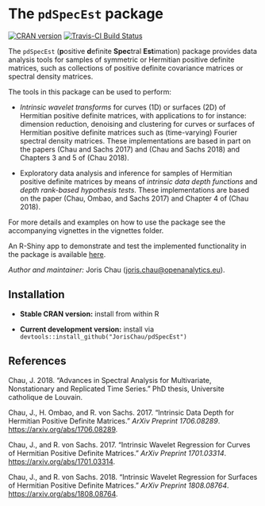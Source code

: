 
<!-- README.md is generated from README.Rmd. Please edit that file -->

# The `pdSpecEst` package

[![CRAN
version](http://www.r-pkg.org/badges/version/pdSpecEst)](https://cran.r-project.org/package=pdSpecEst)
[![Travis-CI Build
Status](https://travis-ci.org/JorisChau/pdSpecEst.svg?branch=master)](https://travis-ci.org/JorisChau/pdSpecEst)

The `pdSpecEst` (**p**ositive **d**efinite **Spec**tral **Est**imation)
package provides data analysis tools for samples of symmetric or
Hermitian positive definite matrices, such as collections of positive
definite covariance matrices or spectral density matrices.

The tools in this package can be used to perform:

  - *Intrinsic wavelet transforms* for curves (1D) or surfaces (2D) of
    Hermitian positive definite matrices, with applications to for
    instance: dimension reduction, denoising and clustering for curves
    or surfaces of Hermitian positive definite matrices such as
    (time-varying) Fourier spectral density matrices. These
    implementations are based in part on the papers (Chau and Sachs
    2017) and (Chau and Sachs 2018) and Chapters 3 and 5 of (Chau 2018).

  - Exploratory data analysis and inference for samples of Hermitian
    positive definite matrices by means of *intrinsic data depth
    functions* and *depth rank-based hypothesis tests*. These
    implementations are based on the paper (Chau, Ombao, and Sachs 2017)
    and Chapter 4 of (Chau 2018).

For more details and examples on how to use the package see the
accompanying vignettes in the vignettes folder.

An R-Shiny app to demonstrate and test the implemented functionality in
the package is available [here](https://jchau.shinyapps.io/pdSpecEst/).

*Author and maintainer:* Joris Chau (<joris.chau@openanalytics.eu>).

## Installation

  - **Stable CRAN version:** install from within R

  - **Current development version:** install via
    `devtools::install_github("JorisChau/pdSpecEst")`

## References

<div id="refs" class="references">

<div id="ref-C18">

Chau, J. 2018. “Advances in Spectral Analysis for Multivariate,
Nonstationary and Replicated Time Series.” PhD thesis, Universite
catholique de Louvain.

</div>

<div id="ref-COvS17">

Chau, J., H. Ombao, and R. von Sachs. 2017. “Intrinsic Data Depth for
Hermitian Positive Definite Matrices.” *ArXiv Preprint 1706.08289*.
<https://arxiv.org/abs/1706.08289>.

</div>

<div id="ref-CvS17">

Chau, J., and R. von Sachs. 2017. “Intrinsic Wavelet Regression for
Curves of Hermitian Positive Definite Matrices.” *ArXiv Preprint
1701.03314*. <https://arxiv.org/abs/1701.03314>.

</div>

<div id="ref-CvS18">

Chau, J., and R. von Sachs. 2018. “Intrinsic Wavelet Regression for Surfaces of Hermitian
Positive Definite Matrices.” *ArXiv Preprint 1808.08764*.
<https://arxiv.org/abs/1808.08764>.

</div>

</div>

